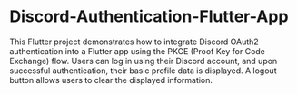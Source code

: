 # Discord-Authentication-Flutter-App
This Flutter project demonstrates how to integrate Discord OAuth2 authentication into a Flutter app using the PKCE (Proof Key for Code Exchange) flow. Users can log in using their Discord account, and upon successful authentication, their basic profile data is displayed. A logout button allows users to clear the displayed information.
